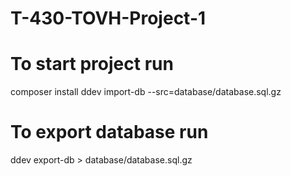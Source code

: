 # T-430-TOVH-Project-1

# To start project run
composer install
ddev import-db --src=database/database.sql.gz

# To export database run
ddev export-db > database/database.sql.gz